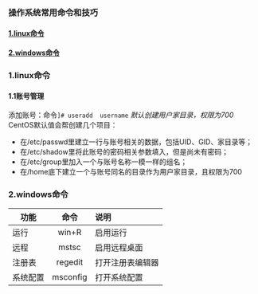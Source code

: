 ### 操作系统常用命令和技巧
 #### [1.linux命令](#1)
 #### [2.windows命令](#2)
 
 
 <h3 id='1'>1.linux命令</h3>
 
 #### 1.1账号管理
 添加账号：命令`]# useradd  username`
 *默认创建用户家目录，权限为700*  
 CentOS默认值会帮创建几个项目：
 - 在/etc/passwd里建立一行与账号相关的数据，包括UID、GID、家目录等；
 - 在/etc/shadow里将此账号的密码相关参数填入，但是尚未有密码；
 - 在/etc/group里加入一个与账号名称一模一样的组名；
 - 在/home底下建立一个与账号同名的目录作为用户家目录，且权限为700
 
 
 <h3 id='2'>2.windows命令</h3>
 
 功能|命令|说明  
 --|:--:|:--   
 |运行|win+R|启用运行|   
 |远程|mstsc|启用远程桌面|
 |注册表|regedit|打开注册表编辑器|  
 |系统配置|msconfig|打开系统配置|
 
 